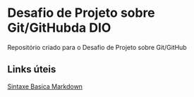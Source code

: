 # Desafio de Projeto sobre Git/GitHubda DIO
Repositório criado para o Desafio de Projeto sobre Git/GitHub

## Links úteis
[Sintaxe Basica Markdown](https://www.markdownguide.org/basic-syntax/)
